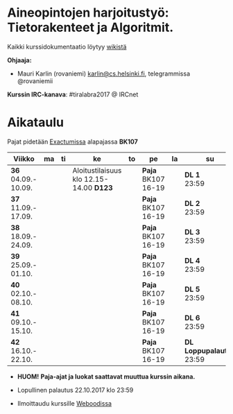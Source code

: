 # Aineopintojen harjoitustyö: Tietorakenteet ja Algoritmit.
Kaikki kurssidokumentaatio löytyy [wikistä](https://github.com/TiraLabra/2017-syksy-periodi-1/wiki)

**Ohjaaja:**
* Mauri Karlin (rovaniemi) karlin@cs.helsinki.fi, telegrammissa @rovaniemii

**Kurssin IRC-kanava**:
#tiralabra2017 @ IRCnet

# Aikataulu

Pajat pidetään [Exactumissa](http://www.helsinki.fi/teknos/opetustilat/kumpula/gh2b/default.htm) alapajassa **BK107**

| Viikko | ma | ti | ke | to | pe | la | su |
| --- | --- | --- | --- | --- | --- | --- | --- |
| **36**<br>04.09.-<br>10.09. |   |  | Aloitustilaisuus<br>klo 12.15-14.00 **D123**  |  | **Paja** BK107<br>16-19<br> |  |  **DL 1**<br>23:59|
| **37**<br>11.09.-<br>17.09. |  |  |  |  | **Paja** BK107<br>16-19<br> |  | **DL 2**<br>23:59 |
| **38**<br>18.09.-<br>24.09. |  |  |  |  | **Paja** BK107<br>16-19<br> |  | **DL 3**<br>23:59 |
| **39**<br>25.09.-<br>01.10. |  |  |  |  | **Paja** BK107<br>16-19<br> |  | **DL 4**<br>23:59 |
| **40**<br>02.10.-<br>08.10. |  |  |  |  | **Paja** BK107<br>16-19<br> |  | **DL 5**<br>23:59 |
| **41**<br>09.10.-<br>15.10. |  |  |  |  | **Paja** BK107<br>16-19<br> |  | **DL 6**<br>23:59 |
| **42**<br>16.10.-<br>22.10. |  |  |  |  | **Paja** BK107<br>16-19<br> |  | **DL Loppupalautus**<br>23:59 | 

* **HUOM!** **Paja-ajat ja luokat saattavat muuttua kurssin aikana.**

* Lopullinen palautus 22.10.2017 klo 23:59

* Ilmoittaudu kurssille [Weboodissa](https://weboodi.helsinki.fi/hy/opettaptied.jsp?OpetTap=120564197&html=1)
